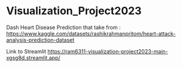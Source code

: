 # Visualization_Project2023
Dash Heart Disease Prediction that take from : https://www.kaggle.com/datasets/rashikrahmanpritom/heart-attack-analysis-prediction-dataset

Link to Streamlit https://ram6311-visualization-project2023-main-xgsg8d.streamlit.app/
